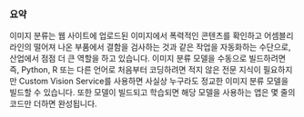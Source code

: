 ### <a name="summary"></a>요약

이미지 분류는 웹 사이트에 업로드된 이미지에서 폭력적인 콘텐츠를 확인하고 어셈블리 라인의 떨어져 나온 부품에서 결함을 검사하는 것과 같은 작업을 자동화하는 수단으로, 산업에서 점점 더 큰 역할을 하고 있습니다. 이미지 분류 모델을 수동으로 빌드하려면 즉, Python, R 또는 다른 언어로 처음부터 코딩하려면 적지 않은 전문 지식이 필요하지만 Custom Vision Service를 사용하면 사실상 누구라도 정교한 이미지 분류 모델을 빌드할 수 있습니다. 또한 모델이 빌드되고 학습되면 해당 모델을 사용하는 앱은 몇 줄의 코드만 더하면 완성됩니다.
